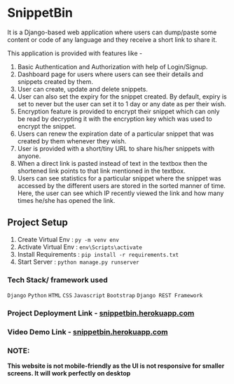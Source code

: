 # SnippetBin

It is a Django-based web application where users can dump/paste some content or code of any language and they receive a short link to share it.

This application is provided with features like -

1. Basic Authentication and Authorization with help of Login/Signup.
2. Dashboard page for users where users can see their details and snippets created by them.
3. User can create, update and delete snippets.
4. User can also set the expiry for the snippet created. By default, expiry is set to never but the user can set it to 1 day or any date as per their wish.
5. Encryption feature is provided to encrypt their snippet which can only be read by decrypting it with the encryption key which was used to encrypt the snippet.
6. Users can renew the expiration date of a particular snippet that was created by them whenever they wish.
7. User is provided with a short/tiny URL to share his/her snippets with anyone.
8. When a direct link is pasted instead of text in the textbox then the shortened link points to that link mentioned in the textbox.
9. Users can see statistics for a particular snippet where the snippet was accessed by the different users are stored in the sorted manner of time. Here, the user can see which IP recently viewed the link and how many times he/she has opened the link.

## Project Setup

1. Create Virtual Env : `py -m venv env`
2. Activate Virtual Env : `env\Scripts\activate`
3. Install Requirements : `pip install -r requirements.txt`
4. Start Server : `python manage.py runserver`

### Tech Stack/ framework used

`Django` `Python` `HTML` `CSS` `Javascript` `Bootstrap` `Django REST Framework`

### Project Deployment Link - [snippetbin.herokuapp.com](https://snippetbin.herokuapp.com)

### Video Demo Link - [snippetbin.herokuapp.com](https://snippetbin.herokuapp.com)

### NOTE:

**This website is not mobile-friendly as the UI is not responsive for smaller screens. It will work perfectly on desktop**
